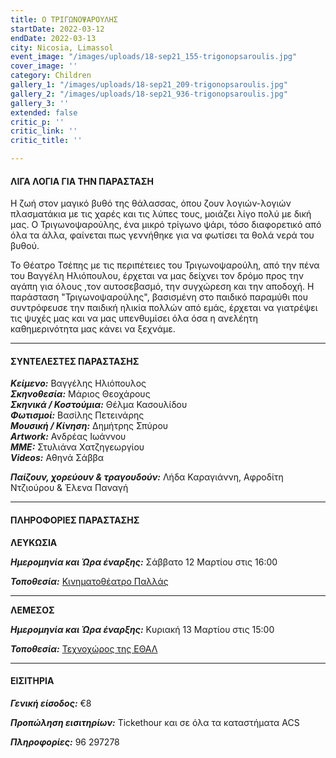 ```yaml
---
title: Ο ΤΡΙΓΩΝΟΨΑΡΟΥΛΗΣ
startDate: 2022-03-12
endDate: 2022-03-13
city: Nicosia, Limassol
event_image: "/images/uploads/18-sep21_155-trigonopsaroulis.jpg"
cover_image: ''
category: Children
gallery_1: "/images/uploads/18-sep21_209-trigonopsaroulis.jpg"
gallery_2: "/images/uploads/18-sep21_936-trigonopsaroulis.jpg"
gallery_3: ''
extended: false
critic_p: ''
critic_link: ''
critic_title: ''

---
```

#### ΛΙΓΑ ΛΟΓΙΑ ΓΙΑ ΤΗΝ ΠΑΡΑΣΤΑΣΗ

Η ζωή στον μαγικό βυθό της θάλασσας, όπου ζουν λογιών-λογιών πλασματάκια με τις χαρές και τις λύπες τους, μοιάζει λίγο πολύ με δική μας. Ο Τριγωνοψαρούλης, ένα μικρό τρίγωνο ψάρι, τόσο διαφορετικό από όλα τα άλλα, φαίνεται πως γεννήθηκε για να φωτίσει τα θολά νερά του βυθού.

Το Θέατρο Τσέπης με τις περιπέτειες του Τριγωνοψαρούλη, από την πένα του Βαγγέλη Ηλιόπουλου, έρχεται να μας δείχνει τον δρόμο προς την αγάπη για όλους ,τον αυτοσεβασμό, την συγχώρεση και την αποδοχή. Η παράσταση "Τριγωνοψαρούλης", βασισμένη στο παιδικό παραμύθι που συντρόφευσε την παιδική ηλικία πολλών από εμάς, έρχεται να γιατρέψει τις ψυχές μας και να μας υπενθυμίσει όλα όσα η ανελέητη καθημερινότητα μας κάνει να ξεχνάμε.

***

#### ΣΥΝΤΕΛΕΣΤΕΣ ΠΑΡΑΣΤΑΣΗΣ

**_Κείμενο:_** Βαγγέλης Ηλιόπουλος  
**_Σκηνοθεσία:_** Μάριος Θεοχάρους  
**_Σκηνικά / Κοστούμια:_** Θέλμα Κασουλίδου  
**_Φωτισμοί:_** Βασίλης Πετεινάρης  
**_Μουσική / Κίνηση:_** Δημήτρης Σπύρου  
**_Artwork:_** Ανδρέας Ιωάννου  
**_ΜΜΕ:_** Στυλιάνα Χατζηγεωργίου  
**_Videos:_** Αθηνά Σάββα

**_Παίζουν, χορεύουν & τραγουδούν:_** Λήδα Καραγιάννη, Αφροδίτη Ντζιούρου & Έλενα Παναγή

***

#### ΠΛΗΡΟΦΟΡΙΕΣ ΠΑΡΑΣΤΑΣΗΣ

**ΛΕΥΚΩΣΙΑ**

**_Ημερομηνία και Ώρα έναρξης:_** Σάββατο 12 Μαρτίου στις 16:00

**_Τοποθεσία:_** [Κινηματοθέατρο Παλλάς](https://www.google.com/maps/place/Pallas+Theater/@35.1732295,33.3551574,17z/data=!3m1!4b1!4m5!3m4!1s0x14de17502ddb6def:0xf9034fe4278c3e69!8m2!3d35.1732295!4d33.3573461 "Κινηματοθέατρο Παλλάς")

***

**ΛΕΜΕΣΟΣ**

**_Ημερομηνία και Ώρα έναρξης:_** Κυριακή 13 Μαρτίου στις 15:00

**_Τοποθεσία:_** [Τεχνοχώρος της ΕΘΑΛ](https://www.google.com/maps/place/ETHAL/@34.6683736,33.0234836,17z/data=!3m1!4b1!4m5!3m4!1s0x14e73250f693fa5d:0xc7a10b3d8618708b!8m2!3d34.6683736!4d33.0256723 "ΕΘΑΛ")

***

#### ΕΙΣΙΤΗΡΙΑ

**_Γενική είσοδος:_** €8

**_Προπώληση εισιτηρίων:_** Tickethour και σε όλα τα καταστήματα ACS

**_Πληροφορίες:_** 96 297278